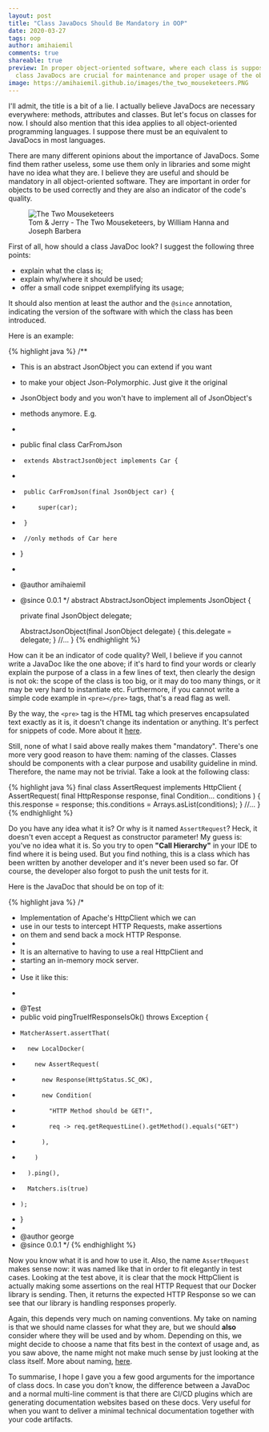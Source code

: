 ```yaml
---
layout: post
title: "Class JavaDocs Should Be Mandatory in OOP"
date: 2020-03-27
tags: oop
author: amihaiemil
comments: true
shareable: true
preview: In proper object-oriented software, where each class is supposed to be a component used in a certain place,
  class JavaDocs are crucial for maintenance and proper usage of the objects.
image: https://amihaiemil.github.io/images/the_two_mouseketeers.PNG
---
```


I'll admit, the title is a bit of a lie. I actually believe JavaDocs are necessary everywhere: methods, attributes and classes. But let's focus on classes for now. I should also mention that this idea applies to all object-oriented programming languages. I suppose there must be an equivalent to JavaDocs in most languages.

There are many different opinions about the importance of JavaDocs. Some find them rather useless, some use them only in libraries and some might have no idea what they are. I believe they are useful and should be mandatory in all object-oriented software.
They are important in order for objects to be used correctly and they are also an indicator of the code's quality.

<figure class="articleimg">
 <img src="{{page.image}}" alt="The Two Mouseketeers">
 <figcaption>
 Tom & Jerry - The Two Mouseketeers, by  William Hanna and Joseph Barbera
 </figcaption>
</figure>

First of all, how should a class JavaDoc look? I suggest the following three points:
  - explain what the class is;
  - explain why/where it should be used;
  - offer a small code snippet exemplifying its usage;

It should also mention at least the author and the ``@since`` annotation,
indicating the version of the software with which the class has been introduced.

Here is an example:

{% highlight java %}
/**
 * This is an abstract JsonObject you can extend if you want
 * to make your object Json-Polymorphic. Just give it the original
 * JsonObject body and you won't have to implement all of JsonObject's
 * methods anymore. E.g.
 * <pre>
 *  public final class CarFromJson
 *      extends AbstractJsonObject implements Car {
 *   
 *      public CarFromJson(final JsonObject car) {
 *          super(car);
 *      }
 *      //only methods of Car here
 *  }
 * </pre>
 * @author amihaiemil
 * @since 0.0.1
 */
abstract AbstractJsonObject implements JsonObject {

    private final JsonObject delegate;

    AbstractJsonObject(final JsonObject delegate) {
        this.delegate = delegate;
    }
    //...
}
{% endhighlight %}

How can it be an indicator of code quality? Well, I believe if you cannot write a JavaDoc like the one above; if it's hard to find your words or clearly explain the purpose of a class in a few lines of text, then clearly the design is not ok: the scope of the class is too big, or it may do too many things, or it may be very hard to instantiate etc. Furthermore, if you cannot write a simple code example in ``<pre></pre>`` tags, that's a read flag as well.

By the way, the ``<pre>`` tag is the HTML tag which preserves encapsulated text exactly as it is, it doesn't change its indentation or anything. It's perfect for snippets of code. More about it [here](https://developer.mozilla.org/en-US/docs/Web/HTML/Element/pre).

Still, none of what I said above really makes them "mandatory". There's one more very good reason to have them: naming of the classes. Classes should be components with a clear purpose and usability guideline in mind. Therefore, the name may not be trivial. Take a look at the following class:

{% highlight java %}
final class AssertRequest implements HttpClient {
    AssertRequest(
        final HttpResponse response,
        final Condition... conditions
    ) {
        this.response = response;
        this.conditions = Arrays.asList(conditions);
    }
    //...
}
{% endhighlight %}

Do you have any idea what it is? Or why is it named ``AssertRequest``? Heck, it doesn't even accept a Request as constructor parameter! My guess is: you've no idea what it is. So you try to open **"Call Hierarchy"** in your IDE to find where it is being used. But you find nothing, this is a class which has been written by another developer and it's never been used so far. Of course, the developer also forgot to push the unit tests for it.

Here is the JavaDoc that should be on top of it:

{% highlight java %}
/*    
 * Implementation of Apache's HttpClient which we can
 * use in our tests to intercept HTTP Requests, make assertions
 * on them and send back a mock HTTP Response.
 *
 * It is an alternative to having to use a real HttpClient and
 * starting an in-memory mock server.
 *
 * Use it like this:
 * <pre>
 *   @Test
 *   public void pingTrueIfResponseIsOk() throws Exception {
 *     MatcherAssert.assertThat(
 *       new LocalDocker(
 *         new AssertRequest(
 *           new Response(HttpStatus.SC_OK),
 *           new Condition(
 *             "HTTP Method should be GET!",
 *             req -> req.getRequestLine().getMethod().equals("GET")
 *           ),
 *         )
 *       ).ping(),
 *       Matchers.is(true)
 *     );
 *   }
 * </pre>
 * @author george
 * @since 0.0.1
 */
{% endhighlight %}

Now you know what it is and how to use it. Also, the name ``AssertRequest`` makes sense now: it was named like that in order to fit  elegantly in test cases. Looking at the test above,
it is clear that the mock HttpClient is actually making some assertions on the real HTTP Request that our Docker library is sending. Then, it returns the expected HTTP Response so we
can see that our library is handling responses properly.

Again, this depends very much on naming conventions. My take on naming is that we should name classes for what they are, but we should **also** consider where they will be used and by whom. Depending on this, we might decide to choose a name that fits best in the context of usage and, as you saw above, the name might not make much sense by just looking at the class itself. More about naming, [here](https://amihaiemil.com/2018/01/07/my-take-on-object-naming.html).

To summarise, I hope I gave you a few good arguments for the importance of class docs. In case
you don't know, the difference between a JavaDoc and a normal multi-line comment is that
there are CI/CD plugins which are generating documentation websites based on these docs.
Very useful for when you want to deliver a minimal technical documentation together with your
code artifacts.

